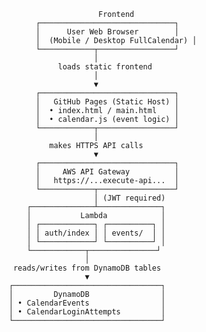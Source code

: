                              Frontend
               ┌──────────────────────────────┐
               │      User Web Browser        │
               │  (Mobile / Desktop FullCalendar) │
               └────────────┬─────────────────┘
                            │
                    loads static frontend
                            │
                            ▼
               ┌──────────────────────────────┐
               │   GitHub Pages (Static Host) │
               │  • index.html / main.html    │
               │  • calendar.js (event logic) │
               └────────────┬─────────────────┘
                            │
                  makes HTTPS API calls
                            ▼
               ┌──────────────────────────────┐
               │     AWS API Gateway          │
               │   https://...execute-api...  │
               └────────────┬─────────────────┘
                            │ (JWT required)
             ┌──────────────┴──────────────┐
             │           Lambda            │
             │ ┌────────────┐ ┌──────────┐ │
             │ │ auth/index │ │ events/  │ │
             │ └────────────┘ └──────────┘ │
             └────────────┬───────────────┘
                          │
          reads/writes from DynamoDB tables
                          ▼
         ┌─────────────────────────────────┐
         │         DynamoDB                │
         │ • CalendarEvents                │
         │ • CalendarLoginAttempts         │
         └─────────────────────────────────┘
